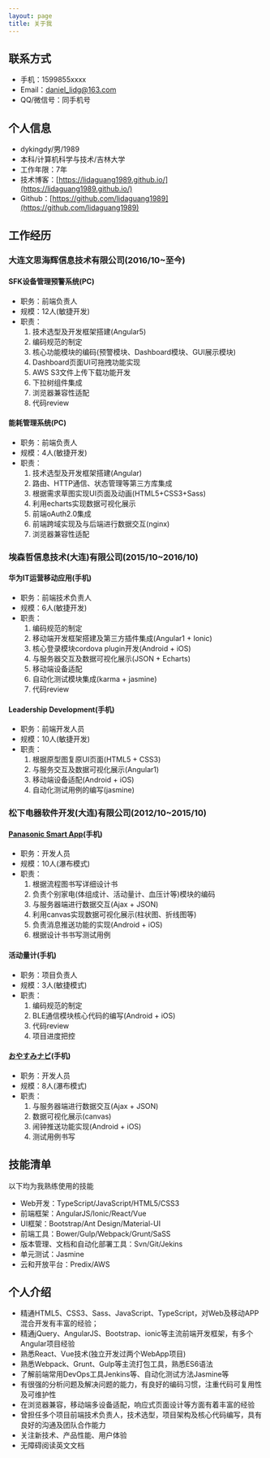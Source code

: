 ```yaml
---
layout: page
title: 关于我 
---
```


## 联系方式

- 手机：1599855xxxx
- Email：daniel_lidg@163.com
- QQ/微信号：同手机号

## 个人信息
 - dykingdy/男/1989
 - 本科/计算机科学与技术/吉林大学
 - 工作年限：7年
 - 技术博客：[https://lidaguang1989.github.io/](https://lidaguang1989.github.io/)
 - Github：[https://github.com/lidaguang1989](https://github.com/lidaguang1989)

## 工作经历
### 大连文思海辉信息技术有限公司(2016/10~至今)
#### SFK设备管理预警系统(PC)
- 职务：前端负责人
- 规模：12人(敏捷开发)
- 职责：
  1. 技术选型及开发框架搭建(Angular5)
  2. 编码规范的制定
  3. 核心功能模块的编码(预警模块、Dashboard模块、GUI展示模块)
  4. Dashboard页面UI可拖拽功能实现
  5. AWS S3文件上传下载功能开发
  6. 下拉树组件集成
  7. 浏览器兼容性适配
  8. 代码review

#### 能耗管理系统(PC)
- 职务：前端负责人
- 规模：4人(敏捷开发)
- 职责：
  1. 技术选型及开发框架搭建(Angular)
  2. 路由、HTTP通信、状态管理等第三方库集成
  3. 根据需求草图实现UI页面及动画(HTML5+CSS3+Sass)
  4. 利用echarts实现数据可视化展示
  5. 前端oAuth2.0集成
  6. 前端跨域实现及与后端进行数据交互(nginx)
  7. 浏览器兼容性适配

### 埃森哲信息技术(大连)有限公司(2015/10~2016/10)
#### 华为IT运营移动应用(手机)
- 职务：前端技术负责人
- 规模：6人(敏捷开发)
- 职责：
  1. 编码规范的制定
  2. 移动端开发框架搭建及第三方插件集成(Angular1 + Ionic)
  3. 核心登录模块cordova plugin开发(Android + iOS)
  4. 与服务器交互及数据可视化展示(JSON + Echarts)
  5. 移动端设备适配
  6. 自动化测试模块集成(karma + jasmine)
  7. 代码review

#### Leadership Development(手机)
- 职务：前端开发人员
- 规模：10人(敏捷开发)
- 职责：
  1. 根据原型图复原UI页面(HTML5 + CSS3)
  2. 与服务交互及数据可视化展示(Angular1)
  3. 移动端设备适配(Android + iOS)
  4. 自动化测试用例的编写(jasmine)


### 松下电器软件开发(大连)有限公司(2012/10~2015/10)
#### [Panasonic Smart App](https://itunes.apple.com/cn/app/panasonic-smart-applications/id558452770?mt=8)(手机)
- 职务：开发人员
- 规模：10人(瀑布模式)
- 职责：
  1. 根据流程图书写详细设计书
  2. 负责个别家电(体组成计、活动量计、血压计等)模块的编码
  3. 与服务器端进行数据交互(Ajax + JSON)
  4. 利用canvas实现数据可视化展示(柱状图、折线图等)
  5. 负责消息推送功能的实现(Android + iOS)
  6. 根据设计书书写测试用例

#### 活动量计(手机)
- 职务：项目负责人
- 规模：3人(敏捷模式)
- 职责：
  1. 编码规范的制定
  2. BLE通信模块核心代码的编写(Android + iOS)
  3. 代码review
  4. 项目进度把控

#### [おやすみナビ](https://itunes.apple.com/cn/app/id886597153?mt=8)(手机)
- 职务：开发人员
- 规模：8人(瀑布模式)
- 职责：
  1. 与服务器端进行数据交互(Ajax + JSON)
  2. 数据可视化展示(canvas)
  3. 闹钟推送功能实现(Android + iOS)
  4. 测试用例书写


## 技能清单

以下均为我熟练使用的技能

- Web开发：TypeScript/JavaScript/HTML5/CSS3
- 前端框架：AngularJS/Ionic/React/Vue
- UI框架：Bootstrap/Ant Design/Material-UI
- 前端工具：Bower/Gulp/Webpack/Grunt/SaSS
- 版本管理、文档和自动化部署工具：Svn/Git/Jekins
- 单元测试：Jasmine
- 云和开放平台：Predix/AWS

## 个人介绍
- 精通HTML5、CSS3、Sass、JavaScript、TypeScript，对Web及移动APP混合开发有丰富的经验；
- 精通jQuery、AngularJS、Bootstrap、ionic等主流前端开发框架，有多个Angular项目经验
- 熟悉React、Vue技术(独立开发过两个WebApp项目)
- 熟悉Webpack、Grunt、Gulp等主流打包工具，熟悉ES6语法
- 了解前端常用DevOps工具Jenkins等、自动化测试方法Jasmine等
- 有很强的分析问题及解决问题的能力，有良好的编码习惯，注重代码可复用性及可维护性
- 在浏览器兼容，移动端多设备适配，响应式页面设计等方面有着丰富的经验
- 曾担任多个项目前端技术负责人，技术选型，项目架构及核心代码编写，具有良好的沟通及团队合作能力
- 关注新技术、产品性能、用户体验
- 无障碍阅读英文文档

